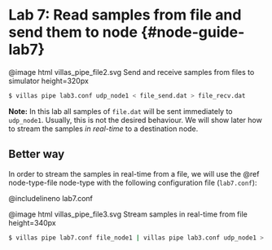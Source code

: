 # Lab 7: Read samples from file and send them to node  {#node-guide-lab7}

@image html villas_pipe_file2.svg Send and receive samples from files to simulator height=320px

```bash
$ villas pipe lab3.conf udp_node1 < file_send.dat > file_recv.dat
```

**Note:** In this lab all samples of `file.dat` will be sent immediately to `udp_node1`.
Usually, this is not the desired behaviour.
We will show later how to stream the samples _in real-time_ to a destination node.

## Better way

In order to stream the samples in real-time from a file, we will use the @ref node-type-file node-type with the following configuration file (`lab7.conf`):

@includelineno lab7.conf

@image html villas_pipe_file3.svg Stream samples in real-time from file height=340px

```bash
$ villas pipe lab7.conf file_node1 | villas pipe lab3.conf udp_node1 > file_recv.dat
```